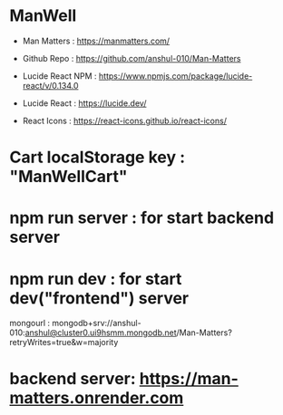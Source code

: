 # ManWell

- Man Matters : https://manmatters.com/

- Github Repo : https://github.com/anshul-010/Man-Matters

- Lucide React NPM : https://www.npmjs.com/package/lucide-react/v/0.134.0

- Lucide React : https://lucide.dev/

- React Icons : https://react-icons.github.io/react-icons/

# Cart localStorage key : "ManWellCart"

# npm run server : for start backend server

# npm run dev : for start dev("frontend") server

mongourl : mongodb+srv://anshul-010:anshul@cluster0.ui9hsmm.mongodb.net/Man-Matters?retryWrites=true&w=majority

# backend server: https://man-matters.onrender.com
